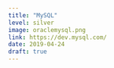 ```yaml
---
title: "MySQL"
level: silver
image: oraclemysql.png
link: https://dev.mysql.com/
date: 2019-04-24
draft: true
---
```

